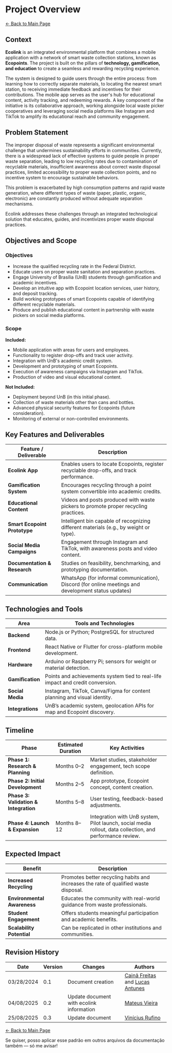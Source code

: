 # Project Overview

[← Back to Main Page](../index.md)

## Context

**Ecolink** is an integrated environmental platform that combines a mobile application with a network of smart waste collection stations, known as **Ecopoints**. The project is built on the pillars of **technology, gamification, and education** to create a seamless and rewarding recycling experience.

The system is designed to guide users through the entire process: from learning how to correctly separate materials, to locating the nearest smart station, to receiving immediate feedback and incentives for their contributions. The mobile app serves as the user's hub for educational content, activity tracking, and redeeming rewards. A key component of the initiative is its collaborative approach, working alongside local waste picker cooperatives and leveraging social media platforms like Instagram and TikTok to amplify its educational reach and community engagement.

## Problem Statement

The improper disposal of waste represents a significant environmental challenge that undermines sustainability efforts in communities. Currently, there is a widespread lack of effective systems to guide people in proper waste separation, leading to low recycling rates due to contamination of recyclable materials, insufficient awareness about correct waste disposal practices, limited accessibility to proper waste collection points, and no incentive system to encourage sustainable behaviors.

This problem is exacerbated by high consumption patterns and rapid waste generation, where different types of waste (paper, plastic, organic, electronic) are constantly produced without adequate separation mechanisms.

Ecolink addresses these challenges through an integrated technological solution that educates, guides, and incentivizes proper waste disposal practices.

## Objectives and Scope

### Objectives

- Increase the qualified recycling rate in the Federal District.
- Educate users on proper waste sanitation and separation practices.
- Engage University of Brasília (UnB) students through gamification and academic incentives.
- Develop an intuitive app with Ecopoint location services, user history, and deposit tracking.
- Build working prototypes of smart Ecopoints capable of identifying different recyclable materials.
- Produce and publish educational content in partnership with waste pickers on social media platforms.

### Scope

**Included:**

- Mobile application with areas for users and employees.
- Functionality to register drop-offs and track user activity.
- Integration with UnB's academic credit system.
- Development and prototyping of smart Ecopoints.
- Execution of awareness campaigns via Instagram and TikTok.
- Production of video and visual educational content.

**Not Included:**

- Deployment beyond UnB (in this initial phase).
- Collection of waste materials other than cans and bottles.
- Advanced physical security features for Ecopoints (future consideration).
- Monitoring of external or non-controlled environments.

## Key Features and Deliverables

| Feature / Deliverable        | Description                                                                              |
| ---------------------------- | ---------------------------------------------------------------------------------------- |
| **Ecolink App**              | Enables users to locate Ecopoints, register recyclable drop-offs, and track performance. |
| **Gamification System**      | Encourages recycling through a point system convertible into academic credits.           |
| **Educational Content**      | Videos and posts produced with waste pickers to promote proper recycling practices.      |
| **Smart Ecopoint Prototype** | Intelligent bin capable of recognizing different materials (e.g., by weight or type).    |
| **Social Media Campaigns**   | Engagement through Instagram and TikTok, with awareness posts and video content.         |
| **Documentation & Research** | Studies on feasibility, benchmarking, and prototyping documentation.                     |
| **Communication**            | WhatsApp (for informal communication), Discord (for online meetings and development status updates) |

## Technologies and Tools

| Area             | Tools and Technologies                                                         |
| ---------------- | ------------------------------------------------------------------------------ |
| **Backend**      | Node.js or Python; PostgreSQL for structured data.                             |
| **Frontend**     | React Native or Flutter for cross-platform mobile development.                 |
| **Hardware**     | Arduino or Raspberry Pi; sensors for weight or material detection.             |
| **Gamification** | Points and achievements system tied to real-life impact and credit conversion. |
| **Social Media** | Instagram, TikTok, Canva/Figma for content planning and visual identity.       |
| **Integrations** | UnB’s academic system, geolocation APIs for map and Ecopoint discovery.        |

## Timeline

| Phase                                 | Estimated Duration | Key Activities                                                                                            |
| ------------------------------------- | ------------------ | --------------------------------------------------------------------------------------------------------- |
| **Phase 1: Research & Planning**      | Months 0–2         | Market studies, stakeholder engagement, tech scope definition.                                            |
| **Phase 2: Initial Development**      | Months 2–5         | App prototype, Ecopoint concept, content creation.                                                        |
| **Phase 3: Validation & Integration** | Months 5–8         | User testing, feedback-based adjustments.                                                                 |
| **Phase 4: Launch & Expansion**       | Months 8–12        | Integration with UnB system, Pilot launch, social media rollout, data collection, and performance review. |

## Expected Impact

| Benefit                     | Description                                                                          |
| --------------------------- | ------------------------------------------------------------------------------------ |
| **Increased Recycling**     | Promotes better recycling habits and increases the rate of qualified waste disposal. |
| **Environmental Awareness** | Educates the community with real-world guidance from waste professionals.            |
| **Student Engagement**      | Offers students meaningful participation and academic benefits.                      |
| **Scalability Potential**   | Can be replicated in other institutions and communities.                             |

## Revision History

| Date       | Version | Changes                                  | Authors                                                                                             |
| ---------- | ------- | ---------------------------------------- | --------------------------------------------------------------------------------------------------- |
| 03/28/2024 | 0.1     | Document creation                        | [Cainã Freitas](https://github.com/freitasc) and [Lucas Antunes](https://github.com/LucasGSAntunes) |
| 04/08/2025 | 0.2     | Update document with ecolink information | [Mateus Vieira](https://github.com/matix0)                                                          |
| 25/08/2025 | 0.3     | Update document                          | [Vinícius Rufino](https://github.com/RufinoVfR)                                                     |

[← Back to Main Page](../index.md)


Se quiser, posso aplicar esse padrão em outros arquivos da documentação também — só me avisar!